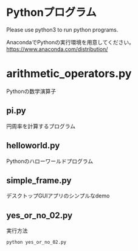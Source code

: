 # Pythonプログラム

Please use python3 to run python programs.

AnacondaでPythonの実行環境を用意してください。
https://www.anaconda.com/distribution/

# arithmetic_operators.py

Pythonの数学演算子

## pi.py

円周率を計算するプログラム

## helloworld.py

Pythonのハローワールドプログラム


## simple_frame.py

デスクトップGUIアプリのシンプルなdemo

## yes_or_no_02.py


実行方法
```
python yes_or_no_02.py
```
